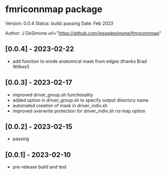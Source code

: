 
fmriconnmap package
==========
Version: 0.0.4
Status: build::passing
Date: Feb 2023

Author: J DeSimone
url="https://github.com/jessedesimone/fmriconnmap"

## [0.0.4] - 2023-02-22
- add function to erode anatomical mask from edges (thanks Brad Wilkes!)

## [0.0.3] - 2023-02-17
- improved driver_group.sh functionality
- added option in driver_group.sh to specify output directory name
- automated creation of mask in driver_indiv.sh
- improved overwrite protection for driver_indiv.sh roi map option

## [0.0.2] - 2023-02-15
- passing

## [0.0.1] - 2023-02-10
- pre-release build and test


